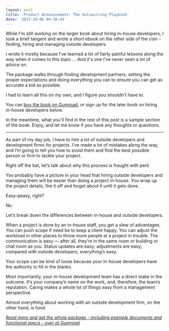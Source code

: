 ```yaml
---
layout: post
title: 'Product Announcement: The Outsourcing Playbook'
date: '2013-10-06 04:38:44'
---
```


<p>While I'm still working on the larger book about hiring in-house developers, I took a brief tangent and wrote a short ebook on the other side of the coin - finding, hiring and managing outside developers.</p>

<p>I wrote it mostly because I've learned a lot of fairly painful lessons along the way when it comes to this topic … And it's one I've never seen a lot of advice on.</p>

<p>The package walks through finding development partners, setting the proper expectations and doing everything you can to ensure you can get as accurate a bid as possible.</p>

<p>I had to learn all this on my own, and I figure you shouldn't have to.</p>

<p>You can <a href="https://gumroad.com/l/DJBa">buy the book on Gumroad</a>, or sign up for the later book on hiring in-house developers below.</p>

<p>In the meantime, what you'll find in the rest of this post is a sample section of the book. Enjoy, and let me know if you have any thoughts or questions.</p>

<hr />

<p>As part of my day job, I have to hire a lot of outside developers and development firms for projects. I’ve made a lot of mistakes along the way, and I’m going to tell you how to avoid them and find the best possible person or firm to tackle your project.</p>

<p>Right off the bat, let’s talk about why this process is fraught with peril.</p>

<p>You probably have a picture in your head that hiring outside developers and managing them will be easier than doing a project in-house. You wrap up the project details, fire it off and forget about it until it gets done.</p>

<p>Easy-peasy, right?</p>

<p>No.</p>

<p>Let’s break down the differences between in-house and outside developers.</p>

<p>When a project is done by an in-house staff, you get a slew of advantages. You can push scope if need be to keep a client happy. You can adjust the workload in other places to throw more people at a project in trouble. The communication is easy — after all, they’re in the same room or building or chat room as you. Status updates are easy; adjustments are easy; compared with outside developers, everything’s easy.</p>

<p>Your scope can be kind of loose because your in-house developers have the authority to fill in the blanks.</p>

<p>Most importantly, your in-house development team has a direct stake in the outcome. It’s your company’s name on the work, and, therefore, the team’s reputation. Caring makes a whole lot of things easy from a management perspective.</p>

<p>Almost everything about working with an outside development firm, on the other hand, is <em>hard</em>.</p>

<em><a href="https://gumroad.com/l/DJBa">Read more and get the whole package - including example documents and functional specs - over at Gumroad</a></em>


